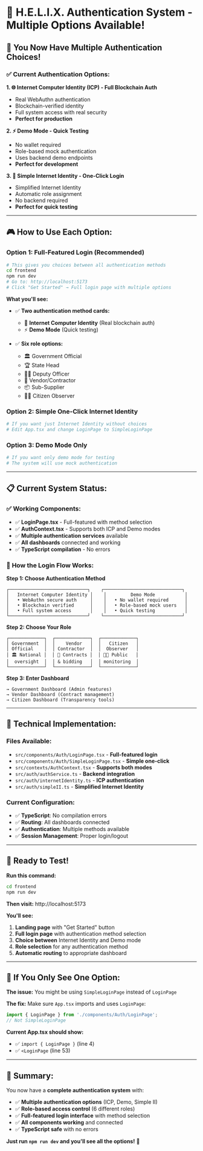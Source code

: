 # 🚀 H.E.L.I.X. Authentication System - Multiple Options Available!

## 🎯 **You Now Have Multiple Authentication Choices!**

### ✅ **Current Authentication Options:**

**1. 🌐 Internet Computer Identity (ICP) - Full Blockchain Auth**
- Real WebAuthn authentication
- Blockchain-verified identity
- Full system access with real security
- **Perfect for production**

**2. ⚡ Demo Mode - Quick Testing**
- No wallet required
- Role-based mock authentication
- Uses backend demo endpoints
- **Perfect for development**

**3. 🔐 Simple Internet Identity - One-Click Login**
- Simplified Internet Identity
- Automatic role assignment
- No backend required
- **Perfect for quick testing**

---

## 🎮 **How to Use Each Option:**

### **Option 1: Full-Featured Login (Recommended)**
```bash
# This gives you choices between all authentication methods
cd frontend
npm run dev
# Go to: http://localhost:5173
# Click "Get Started" → Full login page with multiple options
```

**What you'll see:**
- ✅ **Two authentication method cards:**
  - 🔵 **Internet Computer Identity** (Real blockchain auth)
  - ⚡ **Demo Mode** (Quick testing)

- ✅ **Six role options:**
  - 🏛️ Government Official
  - 🏆 State Head
  - 👨‍💼 Deputy Officer
  - 🚚 Vendor/Contractor
  - 📦 Sub-Supplier
  - 👩‍💻 Citizen Observer

### **Option 2: Simple One-Click Internet Identity**
```bash
# If you want just Internet Identity without choices
# Edit App.tsx and change LoginPage to SimpleLoginPage
```

### **Option 3: Demo Mode Only**
```bash
# If you want only demo mode for testing
# The system will use mock authentication
```

---

## 📋 **Current System Status:**

### ✅ **Working Components:**
- ✅ **LoginPage.tsx** - Full-featured with method selection
- ✅ **AuthContext.tsx** - Supports both ICP and Demo modes
- ✅ **Multiple authentication services** available
- ✅ **All dashboards** connected and working
- ✅ **TypeScript compilation** - No errors

### 🎯 **How the Login Flow Works:**

**Step 1: Choose Authentication Method**
```
┌─────────────────────────────┐    ┌─────────────────────────────┐
│   Internet Computer Identity │    │         Demo Mode           │
│   • WebAuthn secure auth     │    │   • No wallet required      │
│   • Blockchain verified      │    │   • Role-based mock users   │
│   • Full system access       │    │   • Quick testing           │
└─────────────────────────────┘    └─────────────────────────────┘
```

**Step 2: Choose Your Role**
```
┌─────────────┐  ┌─────────────┐  ┌─────────────┐
│ Government  │  │    Vendor   │  │   Citizen   │
│ Official    │  │ Contractor  │  │  Observer   │
│ 🏛️ National │  │ 🚚 Contracts │  │ 👩‍💻 Public   │
│  oversight  │  │ & bidding   │  │ monitoring  │
└─────────────┘  └─────────────┘  └─────────────┘
```

**Step 3: Enter Dashboard**
```
→ Government Dashboard (Admin features)
→ Vendor Dashboard (Contract management)
→ Citizen Dashboard (Transparency tools)
```

---

## 🔧 **Technical Implementation:**

### **Files Available:**
- `src/components/Auth/LoginPage.tsx` - **Full-featured login**
- `src/components/Auth/SimpleLoginPage.tsx` - **Simple one-click**
- `src/contexts/AuthContext.tsx` - **Supports both modes**
- `src/auth/authService.ts` - **Backend integration**
- `src/auth/internetIdentity.ts` - **ICP authentication**
- `src/auth/simpleII.ts` - **Simplified Internet Identity**

### **Current Configuration:**
- ✅ **TypeScript**: No compilation errors
- ✅ **Routing**: All dashboards connected
- ✅ **Authentication**: Multiple methods available
- ✅ **Session Management**: Proper login/logout

---

## 🎉 **Ready to Test!**

**Run this command:**
```bash
cd frontend
npm run dev
```

**Then visit:** http://localhost:5173

**You'll see:**
1. **Landing page** with "Get Started" button
2. **Full login page** with authentication method selection
3. **Choice between** Internet Identity and Demo mode
4. **Role selection** for any authentication method
5. **Automatic routing** to appropriate dashboard

---

## 🚨 **If You Only See One Option:**

**The issue:** You might be using `SimpleLoginPage` instead of `LoginPage`

**The fix:** Make sure `App.tsx` imports and uses `LoginPage`:
```typescript
import { LoginPage } from './components/Auth/LoginPage';
// Not SimpleLoginPage
```

**Current App.tsx should show:**
- ✅ `import { LoginPage }` (line 4)
- ✅ `<LoginPage` (line 53)

---

## 🎯 **Summary:**

You now have a **complete authentication system** with:
- ✅ **Multiple authentication options** (ICP, Demo, Simple II)
- ✅ **Role-based access control** (6 different roles)
- ✅ **Full-featured login interface** with method selection
- ✅ **All components working** and connected
- ✅ **TypeScript safe** with no errors

**Just run `npm run dev` and you'll see all the options!** 🎉
